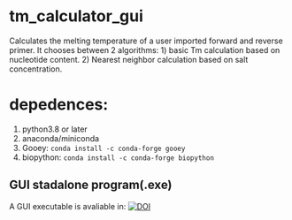 # tm_calculator_gui 
 Calculates the melting temperature of a user imported  forward and reverse primer. It chooses between 2 algorithms: 1) basic Tm calculation based on nucleotide content. 2) Nearest neighbor calculation based on salt concentration.
# **depedences:**  
1. python3.8 or later
2. anaconda/miniconda
3. Gooey: `conda install -c conda-forge gooey`
4. biopython: `conda install -c conda-forge biopython`
## GUI stadalone program(.exe)
A GUI executable is avaliable in: [![DOI](https://zenodo.org/badge/DOI/10.5281/zenodo.5247205.svg)](https://doi.org/10.5281/zenodo.5247205)
